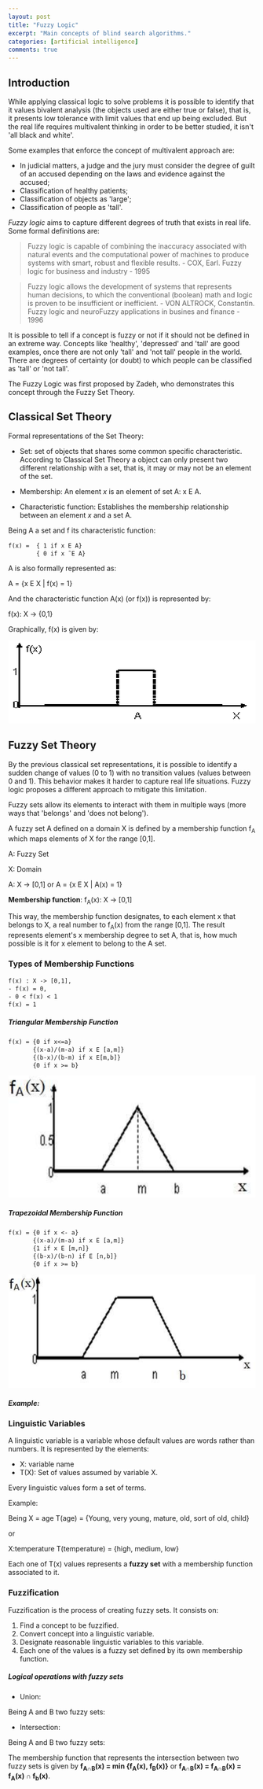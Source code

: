 ```yaml
---
layout: post
title: "Fuzzy Logic"
excerpt: "Main concepts of blind search algorithms."
categories: [artificial intelligence]
comments: true
---
```


## Introduction

While applying classical logic to solve problems it is possible to identify that it values bivalent analysis (the objects used are either true or false), that is, it presents low tolerance with limit values that end up being excluded. But the real life requires multivalent thinking in order to be better studied, it isn't 'all black and white'.

Some examples that enforce the concept of multivalent approach are:
- In judicial matters, a judge and the jury must consider the degree of guilt of an accused depending on the laws and evidence against the accused;
- Classification of healthy patients;
- Classification of objects as 'large';
- Classification of people as 'tall'.

*Fuzzy logic* aims to capture different degrees of truth that exists in real life. Some formal definitions are:

> Fuzzy logic is capable of combining the inaccuracy associated with natural events and the computational power of machines to produce systems with smart, robust and flexible results. - COX, Earl. Fuzzy logic for business and industry - 1995

>Fuzzy logic allows the development of systems that represents human decisions, to which the conventional (boolean) math and logic is proven to be insufficient or inefficient. - VON ALTROCK, Constantin. Fuzzy logic and neuroFuzzy applications in busines and finance - 1996

It is possible to tell if a concept is fuzzy or not if it should not be defined in an extreme way. Concepts like 'healthy', 'depressed' and 'tall' are good examples, once there are not only 'tall' and 'not tall' people in the world. There are degrees of certainty (or doubt) to which people can be classified as 'tall' or 'not tall'.

The Fuzzy Logic was first proposed by Zadeh, who demonstrates this concept through the Fuzzy Set Theory.

## Classical Set Theory

Formal representations of the Set Theory:

- Set: set of objects that shares some common specific characteristic. According to Classical Set Theory a object can only present two different relationship with a set, that is, it may or may not be an element of the set.

- Membership: An element _x_ is an element of set A: x E A.

- Characteristic function: Establishes the membership relationship between an element _x_ and a set A.

Being A a set and f its characteristic function:
```
f(x) =  { 1 if x E A}
        { 0 if x ˜E A}
```
A is also formally represented as:

A = {x E X \| f(x) = 1}

And the characteristic function A(x) (or f(x)) is represented by:

f(x): X -> {0,1}

Graphically, f(x) is given by:

![f(x) Graph](/img/posts_img/fxgraph.png)

## Fuzzy Set Theory

By the previous classical set representations, it is possible to identify a sudden change of values (0 to 1) with no transition values (values between 0 and 1). This behavior makes it harder to capture real life situations. Fuzzy logic proposes a different approach to mitigate this limitation.

Fuzzy sets allow its elements to interact with them in multiple ways (more ways that 'belongs' and 'does not belong').

A fuzzy set A defined on a domain X is defined by a membership function f<sub>A</sub> which maps elements of X for the range [0,1].

A: Fuzzy Set

X: Domain

A: X -> [0,1] or A = {x E X \| A(x) = 1}

__Membership function__: f<sub>A</sub>(x): X -> [0,1]

This way, the membership function designates, to each element x that belongs to X, a real number to f<sub>A</sub>(x) from the range [0,1]. The result represents element's x membership degree to set A, that is, how much possible is it for x element to belong to the A set.



### Types of Membership Functions

```
f(x) : X -> [0,1],
- f(x) = 0,
- 0 < f(x) < 1
f(x) = 1
```

##### Triangular Membership Function

```
f(x) = {0 if x<=a}
       {(x-a)/(m-a) if x E [a,m]}
       {(b-x)/(b-m) if x E[m,b]}
       {0 if x >= b}

```
![Triangular Graph](/img/posts_img/triangular_function.png)

##### Trapezoidal Membership Function

```
f(x) = {0 if x <- a}
       {(x-a)/(m-a) if x E [a,m]}
       {1 if x E [m,n]}
       {(b-x)/(b-n) if E [n,b]}
       {0 if x >= b}
```

![Trapezoidal Graph](/img/posts_img/trapezoidal_function.png)

##### Example:

### Linguistic Variables

A linguistic variable is a variable whose default values are words rather than numbers. It is represented by the elements:
- X: variable name
- T(X): Set of values assumed by variable X.

Every linguistic values form a set of terms.

Example:

Being X = age
T(age) = {Young, very young, mature, old, sort of old, child}

or

X:temperature
T(temperature) = {high, medium, low}

Each one of T(x) values represents a __fuzzy set__ with a membership function associated to it.

### Fuzzification

Fuzzification is the process of creating fuzzy sets. It consists on:

1. Find a concept to be fuzzified.
2. Convert concept into a linguistic variable.
3. Designate reasonable linguistic variables to this variable.
4. Each one of the values is a fuzzy set defined by its own membership function.

##### Logical operations with fuzzy sets

- Union:

Being A and B two fuzzy sets:



- Intersection:

Being A and B two fuzzy sets:

The membership function that represents the intersection between two fuzzy sets is given by __f<sub>A∩B</sub>(x) = min {f<sub>A</sub>(x), f<sub>B</sub>(x)}__ or __f<sub>A∩B</sub>(x) = f<sub>A∩B</sub>(x) = f<sub>A</sub>(x) ∩ f<sub>b</sub>(x)__.

